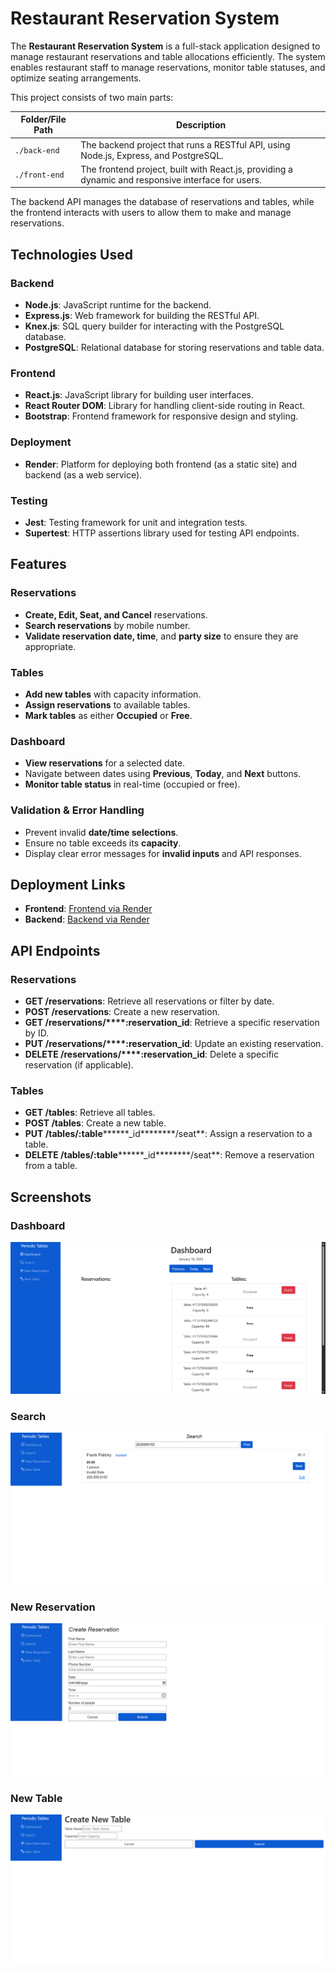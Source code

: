 # Restaurant Reservation System

The **Restaurant Reservation System** is a full-stack application designed to manage restaurant reservations and table allocations efficiently. The system enables restaurant staff to manage reservations, monitor table statuses, and optimize seating arrangements.

This project consists of two main parts:

| Folder/File Path | Description                                                                                        |
| ---------------- | -------------------------------------------------------------------------------------------------- |
| `./back-end`     | The backend project that runs a RESTful API, using Node.js, Express, and PostgreSQL.               |
| `./front-end`    | The frontend project, built with React.js, providing a dynamic and responsive interface for users. |

The backend API manages the database of reservations and tables, while the frontend interacts with users to allow them to make and manage reservations.

## Technologies Used

### Backend

- **Node.js**: JavaScript runtime for the backend.
- **Express.js**: Web framework for building the RESTful API.
- **Knex.js**: SQL query builder for interacting with the PostgreSQL database.
- **PostgreSQL**: Relational database for storing reservations and table data.

### Frontend

- **React.js**: JavaScript library for building user interfaces.
- **React Router DOM**: Library for handling client-side routing in React.
- **Bootstrap**: Frontend framework for responsive design and styling.

### Deployment

- **Render**: Platform for deploying both frontend (as a static site) and backend (as a web service).

### Testing

- **Jest**: Testing framework for unit and integration tests.
- **Supertest**: HTTP assertions library used for testing API endpoints.

## Features

### Reservations

- **Create, Edit, Seat, and Cancel** reservations.
- **Search reservations** by mobile number.
- **Validate reservation date, time**, and **party size** to ensure they are appropriate.

### Tables

- **Add new tables** with capacity information.
- **Assign reservations** to available tables.
- **Mark tables** as either **Occupied** or **Free**.

### Dashboard

- **View reservations** for a selected date.
- Navigate between dates using **Previous**, **Today**, and **Next** buttons.
- **Monitor table status** in real-time (occupied or free).

### Validation & Error Handling

- Prevent invalid **date/time selections**.
- Ensure no table exceeds its **capacity**.
- Display clear error messages for **invalid inputs** and API responses.

## Deployment Links

- **Frontend**: [Frontend via Render](https://restaurant-reservation-p9ev.onrender.com)
- **Backend**: [Backend via Render](https://restaurant-reservation-backend-ui9l.onrender.com)

## API Endpoints

### Reservations

- **GET /reservations**: Retrieve all reservations or filter by date.
- **POST /reservations**: Create a new reservation.
- **GET /reservations/\*\*\*\*****:reservation****\_id**: Retrieve a specific reservation by ID.
- **PUT /reservations/\*\*\*\*****:reservation****\_id**: Update an existing reservation.
- **DELETE /reservations/\*\*\*\*****:reservation****\_id**: Delete a specific reservation (if applicable).

### Tables

- **GET /tables**: Retrieve all tables.
- **POST /tables**: Create a new table.
- **PUT /tables/********:table************\_id********/seat**: Assign a reservation to a table.
- **DELETE /tables/********:table************\_id********/seat**: Remove a reservation from a table.

## Screenshots

### Dashboard
![Dashboard](./images/image-1.png)

### Search
![Search](./images/image-2.png)

### New Reservation
![New_Reservation](./images/image-3.png)

### New Table
![New_Table](./images/image-4.png)